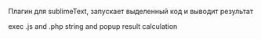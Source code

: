 Плагин для sublimeText, запускает выделенный код и выводит результат

exec .js and .php string and popup result calculation
